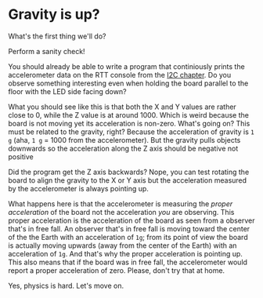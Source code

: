 # Gravity is up?

What's the first thing we'll do?

Perform a sanity check!

You should already be able to write a program that continiously prints the accelerometer
data on the RTT console from the [I2C chapter](../08-i2c/index.md). Do you observe something
interesting even when holding the board parallel to the floor with the LED side facing down?

What you should see like this is that both the X and Y values are rather close to 0, while the
Z value is at around 1000. Which is weird because the board is not moving yet its acceleration is
non-zero. What's going on? This must be related to the gravity, right? Because the acceleration of
gravity is `1 g` (aha, `1 g` = 1000 from the accelerometer). But the gravity pulls objects downwards
so the acceleration along the Z axis should be negative not positive

Did the program get the Z axis backwards? Nope, you can test rotating the board to align the gravity
to the X or Y axis but the acceleration measured by the accelerometer is always pointing up.

What happens here is that the accelerometer is measuring the *proper acceleration* of the board not
the acceleration *you* are observing. This proper acceleration is the acceleration of the board as
seen from a observer that's in free fall. An observer that's in free fall is moving toward the
center of the the Earth with an acceleration of `1g`; from its point of view the board is actually
moving upwards (away from the center of the Earth) with an acceleration of `1g`. And that's why the
proper acceleration is pointing up. This also means that if the board was in free fall, the
accelerometer would report a proper acceleration of zero. Please, don't try that at home.

Yes, physics is hard. Let's move on.
